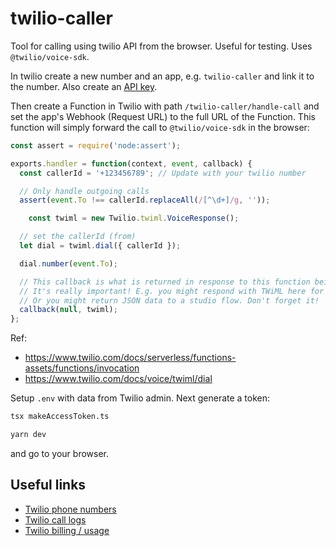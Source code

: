 # twilio-caller

Tool for calling using twilio API from the browser. Useful for testing. Uses `@twilio/voice-sdk`.

In twilio create a new number and an app, e.g. `twilio-caller` and link it to the number. Also create an [API key](https://console.twilio.com/us1/account/keys-credentials/api-keys).

Then create a Function in Twilio with path `/twilio-caller/handle-call` and set the app's Webhook (Request URL) to the full URL of the Function. This function will simply forward the call to `@twilio/voice-sdk` in the browser:

```js
const assert = require('node:assert');

exports.handler = function(context, event, callback) {
  const callerId = '+123456789'; // Update with your twilio number

  // Only handle outgoing calls
  assert(event.To !== callerId.replaceAll(/[^\d+]/g, ''));

	const twiml = new Twilio.twiml.VoiceResponse();

  // set the callerId (from)
  let dial = twiml.dial({ callerId });

  dial.number(event.To);

  // This callback is what is returned in response to this function being invoked.
  // It's really important! E.g. you might respond with TWiML here for a voice or SMS response.
  // Or you might return JSON data to a studio flow. Don't forget it!
  callback(null, twiml);
};
```

Ref:
- https://www.twilio.com/docs/serverless/functions-assets/functions/invocation
- https://www.twilio.com/docs/voice/twiml/dial

Setup `.env` with data from Twilio admin. Next generate a token:

```bash
tsx makeAccessToken.ts

yarn dev
```

and go to your browser.

## Useful links

- [Twilio phone numbers](https://console.twilio.com/us1/develop/phone-numbers/manage/incoming)
- [Twilio call logs](https://console.twilio.com/us1/monitor/logs/calls?frameUrl=%2Fconsole%2Fvoice%2Fcalls%2Flogs%3Fx-target-region%3Dus1)
- [Twilio billing / usage](https://console.twilio.com/us1/billing/usage/summary?frameUrl=%2Fconsole%2Fusage%3Fdate%3D2025-02%26__override_layout__%3Dembed%26bifrost%3Dtrue%26x-target-region%3Dus1)
